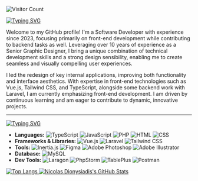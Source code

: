 ![Visitor Count](https://komarev.com/ghpvc/?username=ndionysiadis&color=gray)

[![Typing SVG](https://readme-typing-svg.demolab.com?font=Sora&size=32&pause=1000&color=F7F7F7&repeat=false&width=650&lines=Hi+there%2C+I'm+Nikolas+Dionysiadis)](https://git.io/typing-svg)

Welcome to my GitHub profile! I'm a Software Developer with experience
since 2023, focusing primarily on front-end development while contributing to backend tasks as well. Leveraging over 10 years of experience as a Senior Graphic Designer, I bring a unique combination of technical development skills and a strong design sensibility, enabling me to create seamless and visually compelling user experiences.

I led the redesign of key internal applications, improving both functionality and interface aesthetics. With expertise in front-end technologies such as Vue.js, Tailwind CSS, and TypeScript, alongside some backend
work with Laravel, I am currently emphasizing front-end development. I am driven by continuous learning and am eager to contribute to dynamic, innovative projects.
___
[![Typing SVG](https://readme-typing-svg.demolab.com?font=Sora&size=25&pause=1000&color=F7F7F7&repeat=false&width=650&lines=%E2%9A%99%EF%B8%8F+Technologies+%26+Tools)](https://git.io/typing-svg)
- **Languages:** ![TypeScript](https://img.shields.io/badge/-TypeScript-3178c6?logo=typescript&logoColor=white) ![JavaScript](https://img.shields.io/badge/-JavaScript-f7df1e?logo=javascript&logoColor=black) ![PHP](https://img.shields.io/badge/-PHP-777bb4?logo=php&logoColor=white) ![HTML](https://img.shields.io/badge/-HTML5-e34f26?logo=html5&logoColor=white) ![CSS](https://img.shields.io/badge/-CSS3-1572b6?logo=css3&logoColor=white)
- **Frameworks & Libraries:** ![Vue.js](https://img.shields.io/badge/-Vue.js-42b883?logo=vue.js&logoColor=white) ![Laravel](https://img.shields.io/badge/-Laravel-ff2d20?logo=laravel&logoColor=white) ![Tailwind CSS](https://img.shields.io/badge/-Tailwind%20CSS-38b2ac?logo=tailwind-css&logoColor=white)
- **Tools:** ![Inertia.js](https://img.shields.io/badge/-Inertia.js-3b82f6?logo=inertia&logoColor=white) ![Figma](https://img.shields.io/badge/-Figma-F24E1E?logo=figma&logoColor=white) ![Adobe Photoshop](https://img.shields.io/badge/-Adobe%20Photoshop-31A8FF?logo=adobe-photoshop&logoColor=white) ![Adobe Illustrator](https://img.shields.io/badge/-Adobe%20Illustrator-FF9A00?logo=adobe-illustrator&logoColor=white)
- **Database:** ![MySQL](https://img.shields.io/badge/-MySQL-4479a1?logo=mysql&logoColor=white)
- **Dev Tools:** ![Laragon](https://img.shields.io/badge/-Laragon-0089d0?logo=laragon&logoColor=white) ![PhpStorm](https://img.shields.io/badge/-PhpStorm-000000?logo=phpstorm&logoColor=white) ![TablePlus](https://img.shields.io/badge/-TablePlus-f08030?logo=tableplus&logoColor=white) ![Postman](https://img.shields.io/badge/-Postman-FF6C37?logo=postman&logoColor=white)

 <a href="https://github.com/ndionysiadis">
    <img src="https://github-readme-stats.vercel.app/api/top-langs/?username=ndionysiadis&layout=compact&theme=dark&card_width=450" alt="Top Langs">
  </a>

 <a href="https://github.com/ndionysiadis">
        <img src="https://github-readme-stats.vercel.app/api?username=ndionysiadis&show_icons=true&theme=dark&card_width=450&include_all_commits=true&count_private=true&custom_title=GitHub+Stats&hide=contribs&icon_color=white&hide_rank=true&line_height=24" alt="Nicolas Dionysiadis's GitHub Stats">
 </a>
</div>
